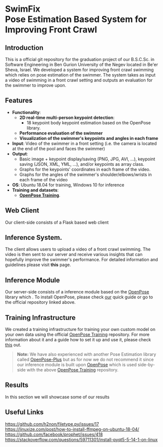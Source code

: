
# SwimFix<br>Pose Estimation Based System for Improving Front Crawl 
## Introduction
This is a official git repository for the graduation project of our B.S.C<span>.Sc. in Software Engineering in Ben Gurion University of the Negev located in Be'er Sheva, Israel.
We developed a system for improving front crawl swimming which relies on pose estimation of the swimmer.
The system takes as input a video of swimming in a front crawl setting and outputs an evaluation for the swimmer to improve upon.

## Features
- **Functionality**:
    - **2D real-time multi-person keypoint detection**:
        - 18 keypoint body keypoint estimation based on the OpenPose library.
    - **Performance evaluation of the swimmer**
    - **Visualization of the swimmer's keypoints and angles in each frame**
- **Input**: Video of the swimmer in a front setting (i.e. the camera is located at the end of the pool and faces the swimmer)
- **Output**:
	- Basic image + keypoint display/saving (PNG, JPG, AVI, ...), keypoint saving 			(JSON, XML, YML, ...), and/or keypoints as array class.
	- Graphs for the keypoints' coordinates in each frame of the video.
	- Graphs for the angles of the swimmer's shoulder/elbows/wrists in each frame of the video
- **OS**: Ubuntu 18.04 for training, Windows 10 for inference
- **Training and datasets**:
    - [**OpenPose Training**](https://github.com/CMU-Perceptual-Computing-Lab/openpose_train).
    
## Web Client
Our client-side consists of a Flask based web client
## Inference System.
The client allows users to upload a video of a front crawl swimming. The video is then sent to our server and receive various insights that can hopefully improve the swimmer's performance.
For detailed information and guidelines please visit **this** page.
## Inference Module
Our server-side consists of a inference module based on the [OpenPose](https://github.com/CMU-Perceptual-Computing-Lab/openpose) library which .
To install OpenPose, please check [our](https://github.com/roeegro/SwimmingProject/blob/master/server/OpenPoseSetupGuide.md) quick guide or go to the official repository linked above.
## Training Infrastructure
We created a training infrastructure for training your own custom model on your own data using the official  [OpenPose Training](https://github.com/CMU-Perceptual-Computing-Lab/openpose_train) repository.
For more information about it and a guide how to set it up and use it, please check [this](https://github.com/roeegro/SwimmingProject/blob/master/training/OpenPose%20Train%20Setup%20Guide.md) out.

> **Note:** We have also experienced with another Pose Estimation library called [OpenPose-Plus](https://github.com/tensorlayer/openpose-plus) but as for now we do not recommend it since our inference module is built upon [OpenPose](https://github.com/CMU-Perceptual-Computing-Lab/openpose) which is used side-by-side with the above  [OpenPose Training](https://github.com/CMU-Perceptual-Computing-Lab/openpose_train) repository.
## Results
In this section we will showcase some of our results
## Useful Links
https://github.com/h2non/filetype.py/issues/17
https://linuxize.com/post/how-to-install-ffmpeg-on-ubuntu-18-04/
https://github.com/facebook/prophet/issues/418
https://stackoverflow.com/questions/59711301/install-pyqt5-5-14-1-on-linux
<!--stackedit_data:
eyJoaXN0b3J5IjpbLTE5NzU3OTEwNjAsMTUwMDM0Mjk3OCwtMz
kwMzc0NzgzLDEyMzg4NTYxMDRdfQ==
-->